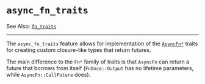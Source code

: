 # `async_fn_traits`

See Also: [`fn_traits`](../library-features/fn-traits.md)

----

The `async_fn_traits` feature allows for implementation of the [`AsyncFn*`] traits
for creating custom closure-like types that return futures.

[`AsyncFn*`]: ../../std/ops/trait.AsyncFn.html

The main difference to the `Fn*` family of traits is that `AsyncFn` can return a future
that borrows from itself (`FnOnce::Output` has no lifetime parameters, while `AsyncFn::CallFuture` does).
